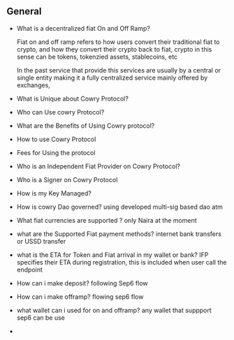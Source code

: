 
## General
- What is a decentralized fiat On and Off Ramp?

    Fiat on and off ramp refers to how users convert their traditional fiat to crypto, and how they convert their crypto back to fiat, crypto in this sense can be tokens, tokenzied assets, stablecoins, etc

    In the past service that provide this services are usually by a central or single entity making it a fully centralized service mainly offered by exchanges, 


- What is Unique about Cowry Protocol?
- Who can Use cowry Protocol?
- What are the Benefits of Using Cowry protocol?
- How to use Cowry Protocol
- Fees for Using the protocol
- Who is an Independent Fiat Provider on Cowry Protocol?
- Who is a Signer on Cowry Protocol
- How is my Key Managed?
- How is cowry Dao governed? using developed multi-sig based dao atm
- What fiat currencies are supported ? only Naira at the moment
- what are the Supported Fiat payment methods? internet bank transfers or USSD transfer
- what is the ETA for Token and Fiat arrival in my wallet or bank? IFP specifies their ETA during registration, this is included when user call the endpoint
- How can i make deposit? following Sep6 flow
- How can i make offramp? flowing sep6 flow
- what wallet can i used for on and offramp? any wallet that suppport sep6 can be use
- 


